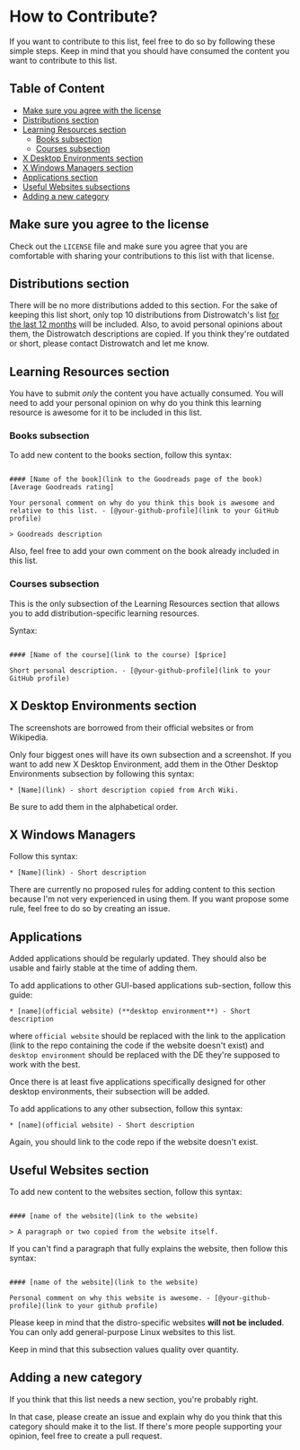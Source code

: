 # How to Contribute?

If you want to contribute to this list, feel free to do so by following these simple steps. Keep in mind that you should have consumed the content you want to contribute to this list.

## Table of Content

* [Make sure you agree with the license](#make-sure-you-agree-with-the-license)
* [Distributions section](#distributions-section)
* [Learning Resources section](#learning-resources-section)
  * [Books subsection](#books-subsection)
  * [Courses subsection](#courses-subsection)
* [X Desktop Environments section](#x-desktop-environemnts-section)
* [X Windows Managers section](#x-windows-managers-section)
* [Applications section](#applications-section)
* [Useful Websites subsections](#useful-websites-section)
* [Adding a new category](#adding-a-new-category)

## Make sure you agree to the license

Check out the `LICENSE` file and make sure you agree that you are comfortable with sharing your contributions to this list with that license.

## Distributions section

There will be no more distributions added to this section. For the sake of keeping this list short, only top 10 distributions from Distrowatch's list [for the last 12 months](http://distrowatch.com/dwres.php?resource=popularity) will be included. Also, to avoid personal opinions about them, the Distrowatch descriptions are copied. If you think they're outdated or short, please contact Distrowatch and let me know.

## Learning Resources section

You have to submit _only_ the content you have actually consumed. You will need to add your personal opinion on why do you think this learning resource is awesome for it to be included in this list.

### Books subsection

To add new content to the books section, follow this syntax:

```gfm

#### [Name of the book](link to the Goodreads page of the book) [Average Goodreads rating]

Your personal comment on why do you think this book is awesome and relative to this list. - [@your-github-profile](link to your GitHub profile)

> Goodreads description
```

Also, feel free to add your own comment on the book already included in this list.

### Courses subsection

This is the only subsection of the Learning Resources section that allows you to add distribution-specific learning resources.

Syntax:

```gfm

#### [Name of the course](link to the course) [$price]

Short personal description. - [@your-github-profile](link to your GitHub profile)

```

## X Desktop Environments section

The screenshots are borrowed from their official websites or from Wikipedia.

Only four biggest ones will have its own subsection and a screenshot. If you want to add new X Desktop Environment, add them in the Other Desktop Environments subsection by following this syntax:

```gfm
* [Name](link) - short description copied from Arch Wiki.
```

Be sure to add them in the alphabetical order.

## X Windows Managers

Follow this syntax:

```gfm
* [Name](link) - Short description
```

There are currently no proposed rules for adding content to this section because I'm not very experienced in using them. If you want propose some rule, feel free to do so by creating an issue.

## Applications

Added applications should be regularly updated. They should also be usable and fairly stable at the time of adding them.

To add applications to other GUI-based applications sub-section, follow this guide:

```gfm
* [name](official website) (**desktop environment**) - Short description
```

where `official website` should be replaced with the link to the application (link to the repo containing the code if the website doesn't exist) and `desktop environment` should be replaced with the DE they're supposed to work with the best.

Once there is at least five applications specifically designed for other desktop environments, their subsection will be added.

To add applications to any other subsection, follow this syntax:

```gfm
* [name](official website) - Short description
```

Again, you should link to the code repo if the website doesn't exist.

## Useful Websites section

To add new content to the websites section, follow this syntax:

```gfm

#### [name of the website](link to the website)

> A paragraph or two copied from the website itself.

```

If you can't find a paragraph that fully explains the website, then follow this syntax:

```gfm

#### [name of the website](link to the website)

Personal comment on why this website is awesome. - [@your-github-profile](link to your github profile)

```

Please keep in mind that the distro-specific websites **will not be included**. You can only add general-purpose Linux websites to this list.

Keep in mind that this subsection values quality over quantity.

## Adding a new category

If you think that this list needs a new section, you're probably right.

In that case, please create an issue and explain why do you think that this category should make it to the list. If there's more people supporting your opinion, feel free to create a pull request.
